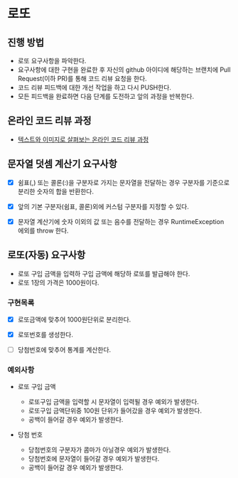# 로또
## 진행 방법
* 로또 요구사항을 파악한다.
* 요구사항에 대한 구현을 완료한 후 자신의 github 아이디에 해당하는 브랜치에 Pull Request(이하 PR)를 통해 코드 리뷰 요청을 한다.
* 코드 리뷰 피드백에 대한 개선 작업을 하고 다시 PUSH한다.
* 모든 피드백을 완료하면 다음 단계를 도전하고 앞의 과정을 반복한다.

## 온라인 코드 리뷰 과정
* [텍스트와 이미지로 살펴보는 온라인 코드 리뷰 과정](https://github.com/next-step/nextstep-docs/tree/master/codereview)


## 문자열 덧셈 계산기 요구사항
 - [x] 쉼표(,) 또는 콜론(:)을 구분자로 가지는 문자열을 전달하는 경우 구분자를 기준으로 분리한 숫자의 합을 반환한다.
 - [x] 앞의 기본 구분자(쉼표, 콜론)외에 커스텀 구분자를 지정할 수 있다.
 - [x] 문자열 계산기에 숫자 이외의 값 또는 음수를 전달하는 경우 RuntimeException 에외를 throw 한다.


## 로또(자동) 요구사항
 - 로또 구입 금액을 입력하 구입 금액에 해당하 로또를 발급해야 한다.
 - 로또 1장의 가격은 1000원이다.

### 구현목록
 - [x] 로또금액에 맞추어 1000원단위로 분리한다.
 - [x] 로또번호를 생성한다.
 - [ ] 당첨번호에 맞추어 통계를 계산한다.


### 예외사항
 - 로또 구입 금액
   - 로또구입 금액을 입력할 시 문자열이 입력될 경우 예외가 발생한다.
   - 로또구입 금액단위중 100원 단위가 들어갔을 경우 예외가 발생한다.
   - 공백이 들어갈 경우 예외가 발생한다.
 
 - 당첨 번호
   - 당첨번호의 구분자가 콤마가 아닐경우 예외가 발생한다.
   - 당첨번호에 문자열이 들어갈 경우 예외가 발생한다.
   - 공백이 들어갈 경우 예외가 발생한다.
 